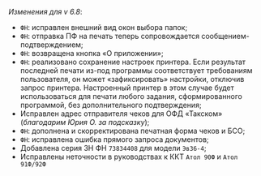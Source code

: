 _Изменения для v 6.8_:
- `ФН`: исправлен внешний вид окон выбора папок;
- `ФН`: отправка ПФ на печать теперь сопровождается сообщением-подтверждением;
- `ФН`: возвращена кнопка «О приложении»;
- `ФН`: реализовано сохранение настроек принтера. Если результат последней печати из-под программы соответствует требованиям пользователя, он может «зафиксировать» настройки, отключив запрос принтера. Настроенный принтер в этом случае будет использоваться для печати любого задания, сформированного программой, без дополнительного подтверждения;
- Исправлен адрес отправителя чеков для ОФД «Такском» (*благодарим Юрия О. за подсказку*);
- `ФН`: дополнена и скорректирована печатная форма чеков и БСО;
- `ФН`: исправлена ошибка прямого запроса документов;
- Добавлена серия ЗН ФН `73834408` для модели `Эв36-4`;
- Исправлены неточности в руководствах к ККТ `Атол 90Ф` и `Атол 91Ф/92Ф`
